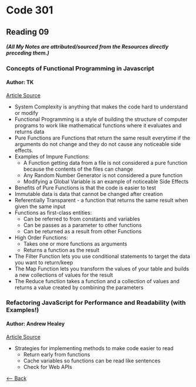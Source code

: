# Code 301
## Reading 09
##### (All My Notes are attributed/sourced from the Resources directly preceding them.)


### Concepts of Functional Programming in Javascript 
#### Author: TK
[Article Source](https://medium.com/the-renaissance-developer/concepts-of-functional-programming-in-javascript-6bc84220d2aa)
* System Complexity is anything that makes the code hard to understand or modify
* Functional Programming is a style of building the structure of computer programs to work like mathematical functions where it evaluates and returns data
* Pure Functions are Functions that return the same result everytime if the arguments do not change and they do not cause any noticeable side effects.
* Examples of Impure Functions:
  * A Function getting data from a file is not considered a pure function because the contents of the files can change
  * Any Random Number Generator is not considered a pure function
  * Modifying a Global Variable is an example of noticeable Side Effects
* Benefits of Pure Functions is that the code is easier to test
* Immutable data is data that cannot be changed after creation
* Referentially Transparent - a function that returns the same result when given the same input
* Functions as first-class entities:
  * Can be referred to from constants and variables
  * Can be passes as a parameter to other functions
  * Can be returned as a result from other Functions
* High Order Functions:
  * Takes one or more functions as arguments
  * Returns a function as the result
* The Filter Function lets you use conditional statements to target the data you want to return/keep
* The Map Function lets you transform the values of your table and builds a new collections of values for the result
* The Reduce function takes a function and a collection of values and returns a value created by combining the parameters



### Refactoring JavaScript for Performance and Readability (with Examples!)
#### Author: Andrew Healey
[Article Source](https://dev.to/healeycodes/refactoring-javascript-for-performance-and-readability-with-examples-1hec)
* Strategies for implementing methods to make code easier to read
  * Return early from functions
  * Cache variables so functions can be read like sentences
  * Check for Web APIs




[<-- Back](../README.md)
